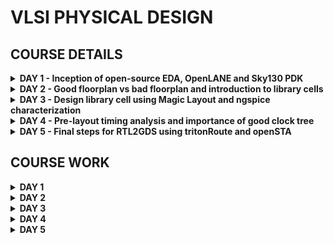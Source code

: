 # VLSI PHYSICAL DESIGN

## COURSE DETAILS

<details>

<summary><b> DAY 1 - Inception of open-source EDA, OpenLANE and Sky130 PDK </b></summary>

+ How to talk to computers
  - Introduction to QFN-48 Package, chip, pads, core, die and IPs
  - Introduction to RISC-V
  - From Software Applications to Hardware
+ SoC design and OpenLANE
  - Introduction to all components of open-source digital asic design
  - Simplified RTL2GDS flow
  - Introduction to OpenLANE and Strive chipsets
  - Introduction to OpenLANE detailed ASIC design flow
+ Get familiar to open-source EDA tools
  - OpenLANE Directory structure in detail
  - Design Preparation Step
  - Review files after design prep and run synthesis
  - OpenLANE Project Git Link Description
  - Steps to characterize synthesis results
  
</details>

<details>

<summary><b> DAY 2 - Good floorplan vs bad floorplan and introduction to library cells </b></summary>

+ Chip Floor planning considerations
  - Utilization factor and aspect ratio
  - Concept of pre-placed cells
  - De-coupling capacitors
  - Power planning
  - Pin placement and logical cell placement blockage
  - Steps to run floorplan using OpenLANE
  - Review floorplan files and steps to view floorplan
  - Review floorplan layout in Magic
+ Library Binding and Placement
  - Netlist binding and initial place design
  - Optimize placement using estimated wire-length and capacitance
  - Final placement optimization
  - Need for libraries and characterization
  - Congestion aware placement using RePlAce
+ Cell design and characterization flows
  - Inputs for cell design flow
  - Circuit design step
  - Layout design step
  - Typical characterization flow
+ General timing characterization parameters
  - Timing threshold definitions
  - Propagation delay and transition time
  
</details>

<details>

<summary><b> DAY 3 - Design library cell using Magic Layout and ngspice characterization </b></summary>

+ Labs for CMOS inverter ngspice simulations
  - IO placer revision
  - SPICE deck creation for CMOS inverter
  - SPICE simulation lab for CMOS inverter
  - Switching Threshold Vm
  - Static and dynamic simulation of CMOS inverter
  - Lab steps to git clone vsdstdcelldesign
+ Inception of Layout and CMOS fabrication process
  - Create Active regions
  - Formation of N-well and P-well
  - Formation of gate terminal
  - Lightly doped drain (LDD) formation
  - Source and drain formation
  - Local interconnect formation
  - Higher level metal formation
  - Lab introduction to Sky130 basic layers layout and LEF using inverter
  - Lab steps to create std cell layout and extract spice netlist
+ Sky130 Tech File Labs
  - Lab steps to create final SPICE deck using Sky130 tech
  - Lab steps to characterize inverter using sky130 model files
  - Lab introduction to Magic tool options and DRC rules
  - Lab introduction to Sky130 pdk's and steps to download labs
  - Lab introduction to Magic and steps to load Sky130 tech-rules
  - Lab exercise to fix poly.9 error in Sky130 tech-file
  - Lab exercise to implement poly resistor spacing to diff and tap
  - Lab challenge exercise to describe DRC error as geometrical construct
  - Lab challenge to find missing or incorrect rules and fix them

</details>

<details>

<summary><b> DAY 4 - Pre-layout timing analysis and importance of good clock tree </b></summary>

+ Timing modelling using delay tables
  - Lab steps to convert grid info to track info
  - Lab steps to convert magic layout to std cell LEF
  - Introduction to timing libs and steps to include new cell in synthesis
  - Introduction to delay tables
  - Delay table usage Part 1
  - Delay table usage Part 2
  - Lab steps to configure synthesis settings to fix slack and include vsdinv
+ Timing analysis with ideal clocks using openSTA
  - Setup timing analysis and introduction to flip-flop setup time
  - Introduction to clock jitter and uncertainty
  - Lab steps to configure OpenSTA for post-synth timing analysis
  - Lab steps to optimize synthesis to reduce setup violations
  - Lab steps to do basic timing ECO
+ Clock tree synthesis TritonCTS and signal integrity
  - Clock tree routing and buffering using H-Tree algorithm
  - Crosstalk and clock net shielding
  - Lab steps to run CTS using TritonCTS
  - Lab steps to verify CTS runs
+ Timing analysis with real clocks using openSTA
  - Setup timing analysis using real clocks
  - Hold timing analysis using real clocks
  - Lab steps to analyze timing with real clocks using OpenSTA
  - Lab steps to execute OpenSTA with right timing libraries and CTS assignment
  - Lab steps to observe impact of bigger CTS buffers on setup and hold timing
  
</details>

<details>

<summary><b> DAY 5 - Final steps for RTL2GDS using tritonRoute and openSTA </b></summary>

+ Routing and design rule check (DRC)
  - Introduction to Maze Routing and Lee's algorithm
  - Lee's Algorithm conclusion
  - Design Rule Check
+ Power Distribution Network and routing
  - Lab steps to build power distribution network
  - Lab steps from power straps to std cell power
  - Basics of global and detail routing and configure TritonRoute
+ TritonRoute Features
  - TritonRoute feature 1 - Honors pre-processed route guides
  - TritonRoute Feature2 & 3 - Inter-guide connectivity and intra- & inter-layer routing
  - TritonRoute method to handle connectivity
  - Routing topology algorithm and final files list post-route
  
</details>

## COURSE WORK

<details>

<summary><b> DAY 1 </b></summary>

## How to talk to computers
Any board is the processor/SoC with interfaces. Packages have predefined pins and these are connected to the chip using wires. Packages have components like pads (signals going inside the chip or out of the chip go through the pads), core (where all the digital logic sits),die, foundry IPs (like SRAM, ADC, DAC, PLL) and macros (like the SoC and SPI)

## SoC design and OpenLANE
For digital ASIC design we require RTL IPs, EDA tools and PDK data. PDK is the interface between the FAB and the designers. It contains process design rules, device models, digital standard cell libraries, IO libraries and much more. To go from RTL to GDS we need to follow the following steps – synthesis, floor/power planning, placement, clock tree synthesis, routing and sign off.

Synthesis – converts RTL into a circuit of components from the standard cell library.

Floor and power planning – partition the chip die between different system building blocks and place the IO pads or define the dimensions, pin locations and routing tracks.

Placement - place the cells on the floorplan rows. We have global and detailed placement.

Clock tree synthesis – create clock distribution network with minimum clock skew.

Routing – Implement interconnects using the available metal layers. We have global and detailed routing.

Sign off – DRC, LVS and STA

OpenLane can be used to harden macros and chips. RTL synthesis is done by yosys and abc. Yosys converts to netlist and abc maps it to a technology library. OpenROAD is used to perform place and route. 
Shown below is the OpenLane design flow

![image](https://github.com/ks-vandana/pes_pd/blob/main/DAY%201/OpenLane_design_flow.png)

## Get familiar to open-source EDA tools 
We are going to see the results of synthesis on OpenLane for a predefined design file **picorv32a**.

After installation is successful run the following commands
```
cd OpenLane
sudo make mount
./flow.tcl -interactive
```
After the previous command we enter in the interactive mode of OpenLane which lets us execute the design flow step by step. We will start with synthesis and check the reports.
```
package require openlane 0.9
prep -design <file_name>
run_synthesis
```

![image](https://github.com/ks-vandana/pes_pd/blob/main/DAY%201/run_synthesis.png)

It is required to give the command **package require openlane 0.9** every time we open the interactive mode.
On running the command **run_synthesis** we can check our designs folder to find a report.
```
cd ../OpenLane/designs/picorv32a/runs/RUN_2023.09.09_18.41.06/reports/synthesis/
```
**RUN_2023.09.09_18.41.06** is the most recent run that was performed. 
Navigate to the above folder and open **1-synthesis.AREA_0.stat.rpt**

![image](https://github.com/ks-vandana/pes_pd/blob/main/DAY%201/run_synthesis_report.png)

From this report we can see that the total number of cells = 10104 and the number of sky130_fd_sc_hd_dfxtp_2 (this is the standard cell for d flip flop) = 1596. Thus the ratio of cells which are d flip flops is 0.157

</details>


<details>

<summary><b> DAY 2 </b></summary>

## Chip Floor planning considerations
1) Define the width and height of the core and die: we first begin with a netlist. Calculate the area occupied by the netlist on a silicon wafer. Inside the die, we have a core, where we place our digital logic. A die is a small semiconductor material specimen on which the fundamental circuit is fabricated. Utilization factor = area occupied by the netlist/total area of the core. Aspect ratio = height/width.

2) Define the location of preplaced cells: Some cells perform certain tasks and can be re-instantiated multiple times like memory, clock gating cells, comparator, mux, and more. These IPs have user-defined locations and hence are placed on the chip before placement and routing which is why we refer to them as preplaced cells.  The location of these cells is not modified during the PNR stages.

3) surround pre-placed cells with decoupling capacitors: VDD takes care of the transition from 0 to 1. VSS takes care of the transition from 1 to 0. To connect VDD or VSS to the circuit we require wires, Since wires have physical dimensions, they will have resistance and inductances. These will reduce the supplied voltages. If the voltage drop is not in the noise margin range, the signal will be in an undefined area. So we can't guarantee that signal is 1 or 0. To prevent this, we add decoupling capacitors in parallel with the circuit. Every time the circuit switches, current is drawn from the capacitors. The RL network is used to replenish the charge in the capacitor.

4) Power planning: When we have a bus of n bits and some logical operation must be done on it, the lines of the bus will either discharge or charge. When multiple capacitors discharge to VSS, the voltage of VSS might increase (ground bounce). When multiple capacitors charge to VDD, the voltage of VDD might decrease (voltage droop). Thus instead of power coming from one source, if it comes from multiple sources, we can avoid signals going into the undefined area.

5) Pin placement: All input pins are on the left-hand side and all the output pins are on the right-hand side.

6) Logical cell placement blockage: We block the area occupied by the pins to prevent the PNR tool from placing logical blocks where the pins are present. 

If installation of OpenLane was a local installation, use the following commands to set up **magic** and **PDKs**

For magic:
```
sudo apt-get update
sudo apt-get install magic
```
For PDK: 
```
git clone https://github.com/RTimothyEdwards/open_pdks.git git_open_pdks
cd ~/git_open_pdks
./configure --enable-sky130-pdk --with-sky130-variants=all --prefix=/home/<unixusername>
make
make install
```
In this lab we are going to see the floorplan of our previously synthesized design picorv32a. Use the following commands.
```
cd OpenLane
sudo make mount
./flow.tcl -interactive
package require openlane 0.9
prep -design <file_name>
run_synthesis
run_floorplan
```
![image](https://github.com/ks-vandana/pes_pd/blob/main/DAY%202/openlane_floorplan.png)

Once floorplan is complete we need to open it in magic to view the floorplan.
```
cd ../OpenLane/designs/picorv32a/runs/<most_recent_run>/results/floorplan/
magic -T ../git_open_pdks/sky130/magic/sky130.tech lef read ../OpenLane/designs/picorv32a/runs/<most_recent_run>/tmp/merged.nom.lef def read picorv32.def &
```
![image](https://github.com/ks-vandana/pes_pd/blob/main/DAY%202/view_floorplan.png)

Once magic opens, we can see the cell. Use **s** and then **v** to center the floorplan. Use **z** to zoom in.

![image](https://github.com/ks-vandana/pes_pd/blob/main/DAY%202/floorplan.png)

![image](https://github.com/ks-vandana/pes_pd/blob/main/DAY%202/pins%20in%20floorplan.png)

![image](https://github.com/ks-vandana/pes_pd/blob/main/DAY%202/cells%20in%20floorplan.png)

![image](https://github.com/ks-vandana/pes_pd/blob/main/DAY%202/standard%20cells%20in%20floorplan.png)


## Library Binding and Placement
This part discusses about placement and the steps involved in it.
Placement and routing
1) Bind netlist with physical cells: The library consists of various flavors of standard cells and their respective timing information and required conditions. It also contains the width and height of each cell.
2) Placement: We place the cells in the available space of the floorplan as close as possible to their respective input and output pins.
3) Optimize placement: This is the stage where we estimate wire length and capacitance and based on that, we place repeaters or buffers. This will prevent the loss of signals. The drawback is that area increases but signal integrity is maintained.

In this lab we are going to see the placement of our previously floorplanned design picorv32a. Use the following commands.
```
cd OpenLane
sudo make mount
./flow.tcl -interactive
package require openlane 0.9
prep -design <file_name>
run_synthesis
run_floorplan
run_placement
```
To view the placement we need to invoke **magic** using the following commands
```
cd ../OpenLane/designs/picorv32a/runs/<most_recent_run>/results/placement/
magic -T ../git_open_pdks/sky130/magic/sky130.tech lef read ../OpenLane/designs/picorv32a/runs/<most_recent_run>/tmp/merged.nom.lef def read picorv32.def &
```

![image](https://github.com/ks-vandana/pes_pd/blob/main/DAY%202/view_placement.png)

This opens up magic where we can see the global placement of the standard cells

![image](https://github.com/ks-vandana/pes_pd/blob/main/DAY%202/placement.png)

![image](https://github.com/ks-vandana/pes_pd/blob/main/DAY%202/placement_std_cells.png)

## Cell design and characterization flows
Cell design flow has 3 parts – inputs, design steps, and outputs. 
Inputs to design a standard cell are PDKs which contain DRC and LVS rules, SPICE models, library, and user-defined specs. SPICE model parameters are the parameters that we get from the foundary. 
Design steps are circuit design, layout design and characterization.
 Circuit design has 2 steps – implement the design and model the NMOS and PMOS to meet the requirements. 
Layout design requires us to get the PMOS and NMOS network graphs from the network. Next we obtain the Euler’s path and get the stick diagram of the layout. We then convert the stick diagram into a layout while adhering to the inputs obtained from previous stages.  
Characterization gives us timing, noise and power information.
Output of circuit design is circuit description language (CDL). Output of layout design is GDS, LEF and extracted spice netlist. Output of characterization is timing, noise, power .libs and functionality of the circuit. 

Characterization flow has the following steps
1) Read the model files
2) Read the extracted SPICE netlist
3) Recognize the behaviour of the circuit
4) Read the models of the sub-circuits
5) Attach the necessary power sources
6) Apply the stimulus
7) Provide necessary output capacitances
8) Provide necessary simulation commands
9) 
Feed in the outputs of the 8 steps to the characterization software tool called GUNA. It will give output as a model that contains timing, noise, power .libs and functionality of the circuit. 

## General timing characterization parameters
Timing threshold definitions are – slew_low_rise_thr,  slew_high_rise_thr, slew_low_fall_thr, slew_high_fall_thr, in_rise_thr, in_fall_thr, out_rise_thr, and out_fall_thr. 
Propagation delay uses in_rise_thr, in_fall_thr, out_rise_thr, and out_fall_thr. Transition time for low to high uses slew_low_rise_thr and  slew_high_rise_thr. Transition time for high to low uses slew_low_fall_thr and slew_high_fall_thr


</details>

<details>

<summary><b> DAY 3 </b></summary>

## Labs for CMOS inverter ngspice simulations
SPICE deck is the connectivity information of the netlist, the inputs necessary, tap points etc. We need to define the component values like W/L ratios, capacitance values, VDD and VSS values. Next we need to identify and name the nodes. 
CMOS circuits are very robust. The parameter that define the robustness of CMOS is switching threshold: This is the point where Vin = Vout = Vm. When we compare 2 circuits where the 1st one has Wn < Wp and the 2nd one has Wn != Wp, Vm2>Vm1. At Vm, Idsp = -Idsn. 

Use the following commands to git clone the required repo
```
cd OpenLane
git clone https://github.com/nickson-jose/vsdstdcelldesign.git
cd vsdstdcelldesign
```
Then find the sky130.tech file and move to the above directory
```
cd ../
cp sky130A.tech ../OpenLane/vsdstdcelldesign/
```
To view the layout of the inverter, use the following command
```
magic -T sky130A.tech sky130_inv.mag &
```
The version of magic on my system is 8.3.105 and to view the layout you need to have the file sky130A.tech which can be downloaded from [https://github.com/praharshapm/vsdmixedsignalflow/blob/master/sky130A.tech](https://github.com/praharshapm/vsdmixedsignalflow/blob/master/sky130A.tech). This file must be downloaded into the **vsdstdcelldesign** folder to run the above command.

![image](https://github.com/ks-vandana/pes_pd/blob/main/DAY%203/inverter_magic.png)

![image](https://github.com/ks-vandana/pes_pd/blob/main/DAY%203/magic_layout.png)

## Inception of Layout and CMOS fabrication process
16 mask CMOS process

1) Selecting a substrate: The substrate is on which we fabricate the entire design. We usually choose a P-type substrate. Substrate doping should be less than well doping. 
2) Create an active region for transistors: We place 40nm of Si02 on the P substrate. Then we deposit a layer of Si3N2 of thickness 80nm. Then we deposit 1um of photoresist. We use **mask1** and then do photolithography to obtain the active regions. We then etch out Si3N2 and chemically remove the photoresist. When we place the above in an oxidation furnace, we notice a growth in SiO2. This process is called “LOCOS” or “Local Oxidization of Silicon”. We then etch out the remaining Si3N2. 
3) N-well and P-well formation: We deposit photoresist and use **mask2**. The area exposed is washed away after photolithography. P-well is formed using boron in the process called ion implantation. We then use **mask3** and wash away the area exposed after photolithography. N-well is formed using phosphorous during ion implantation. We then take the entire substrate into a high-temperature furnace to drive in the diffusion to form clear wells. In N-well we will create PMOS and in the P-well we will create NMOS. 
4) Formation of ‘gate’: 2 important terms for gate formation are doping concentration and oxide capacitance. We then use **mask4** and then use boron with less energy than the one used to make the P-well to get the desired doping concentration. Similarly we use **mask5** for the N-well region. The original oxide is then stripped and new high-quality oxide is regrown. We then deposit 0.4um polysilicon layer and dope the gate with N-type ion implants. We then use **mask6** and remove exposed areas. This gives us 2 gate terminals. 
5) Lightly doped drain formation: For PMOS, we require P+, P-, and N. For NMOS, we require N+, N-, and P. The reason for this is the hot electron effect and short channel effect. We use **mask7** and deposit phosphorous to make N- implant. Next, we use **mask8** and deposit boron to make a P- implant. Then we deposit a thick layer of Si02 or Si3N4 and do plasma anisotropic etching to make side-wall spacers. 
6) Source and drain formation: Thin screen oxide is applied to avoid channeling during implants. We use **mask9** and then expose the structure to arsenic to make N+ implants. We then use **mask10** and then expose the structure to boron to make P+ implants. We then place the structure in a high-temperature furnace to perform annealing. 
7) Steps to form contacts and interconnects (local): We first remove the thin screen oxide. We then deposit titanium on the wafer surface using sputtering (hitting titanium with argon gas makes particles of titanium sputter out). The wafer is then heated in N2 ambient for 60 seconds and we get TiSi2 and TiN. We then use **mask11** and then etch out the TiN using RCA cleaning. This creates local TiN connections.
8) Higher-level metal formation: We deposit a thick layer of SiO2 doped with phosphorous or boron. We then do chemical mechanical polishing for planarizing the wafer structure. Next, we use **mask12** and drill contact holes. We remove the photoresist and deposit TiN. Next, we deposit blanket tungsten and then do chemical metal polishing. We then put a layer of aluminium, use **mask13**, and etch out the aluminium. SiO2 is deposited and CMP is done. **mask14** is used to drill contact holes and the above process is repeated. We then use **mask15** and use Si3N2 to protect the chip. Finally, we use **mask16** to open the contact holes. 

![image](https://github.com/ks-vandana/pes_pd/blob/main/DAY%203/nmos_inv.png)

![image](https://github.com/ks-vandana/pes_pd/blob/main/DAY%203/pmos_inv.png)

LEF file gives us information on the metal layer. 

To know the logical function of any design, we first extract the spice and then perform simulations on it. Use the following commands in the tkcon window to extract the spice netlist.
```
pwd
extract all
ext2spice cthresh 0 rthresh 0
ext2spice
```

![image](https://github.com/ks-vandana/pes_pd/blob/main/DAY%203/tkcon_inv.png)


## Sky130 Tech File Labs

### LAB 1
The order in which we can see the pins in the spice file is drain, gate, source and substrate. We need to make a few changes
This is the original spice file 
```txt
* SPICE3 file created from sky130_inv.ext - technology: sky130A

.option scale=10000u
.subckt sky130_inv A Y VPWR VGND
M1000 Y A VPWR VPWR pshort w=37 l=23
+  ad=1443 pd=152 as=1517 ps=156
M1001 Y A VGND VGND nshort w=35 l=23
+  ad=1435 pd=152 as=1365 ps=148
C0 A VPWR 0.07fF
C1 VPWR Y 0.11fF
C2 A Y 0.05fF
C3 Y VGND 0.24fF
C4 VPWR VGND 0.59fF
ends
```
After changes, this is the spice file
```txt
* SPICE3 file created from sky130_inv.ext - technology: sky130A

.option scale=0.01u
.include /home/vandana/OpenLane/vsdstdcelldesign/libs/pshort.lib
.include /home/vandana/OpenLane/vsdstdcelldesign/libs/nshort.lib
//.subckt sky130_inv A Y VPWR VGND
M1000 Y A VPWR VPWR pshort_model.0 w=37 l=23
+  ad=1443 pd=152 as=1517 ps=156
M1001 Y A VGND VGND nshort_model.0 w=35 l=23
+  ad=1435 pd=152 as=1365 ps=148
VDD VPWR 0 3.3V
VSS VGND 0 0V
Va A VGND PULSE(0V 3.3V 0 0.1ns 0.1ns 2ns 4ns)

C0 A VPWR 0.07fF
C1 VPWR Y 0.11fF
C2 A Y 0.05fF
C3 Y VGND 0.24fF
C4 VPWR VGND 0.59fF
//.ends
.tran 1n 20n

.control
run
.endc
.end
```
We then run the simulation using this command
```
ngspice sky130_inv.spice
```

### LAB 2
```
plot y vs time a
```
This gives us the transient analysis of the inverter.

![image](https://github.com/ks-vandana/pes_pd/blob/main/DAY%203/transient_analysis_inv.png)

We need to find time for rise transition (output from 20% to 80%), fall transition (output from 80% to 20%), cell fall delay and cell rise delay. 

1. Rise transistion: 20% of 3.3V is 0.66V and 80% of 3.3V is 2.64V. We will now locate this on the graph. Everytime we select a point on the graph, we can see its x and y value in the terminal. Difference between x0 at 20% and x0 at 80% is 0.042n seconds.

![image](https://github.com/ks-vandana/pes_pd/blob/main/DAY%203/rise_20%25.png)

![image](https://github.com/ks-vandana/pes_pd/blob/main/DAY%203/rise_80%25.png)

![image](https://github.com/ks-vandana/pes_pd/blob/main/DAY%203/rise_transistion.png)

3. Fall transistion: Difference between x0 at 80% and x0 at 20% is 0.028n seconds.

![image](https://github.com/ks-vandana/pes_pd/blob/main/DAY%203/fall_20%25.png)

![image](https://github.com/ks-vandana/pes_pd/blob/main/DAY%203/fall_80%25.png)

![image](https://github.com/ks-vandana/pes_pd/blob/main/DAY%203/fall_transistion.png)

5. Cell fall delay: 50% of 3.3V is 1.65V. Difference between input x0 at 50% and output x0 at 50% is  seconds.
  
![image](https://github.com/ks-vandana/pes_pd/blob/main/DAY%203/cell_fall.png)

![image](https://github.com/ks-vandana/pes_pd/blob/main/DAY%203/cell_fall_coords.png)

7. Cell rise delay: Difference between input x0 at 50% and output x0 at 50% is  seconds.
  
![image](https://github.com/ks-vandana/pes_pd/blob/main/DAY%203/cell_rise.png)

![image](https://github.com/ks-vandana/pes_pd/blob/main/DAY%203/cell_rise_coords.png)

### LAB 3
Use the website ![http://opencircuitdesign.com/magic/](http://opencircuitdesign.com/magic/) to explore the documentation of magic. We are going to focus on DRC. 

### LAB 4
Use this command to set up the lab files needed
```
wget https://opencircuitdesign.com/open_pdks/archive/drc_tests.tgz
tar xfz drc_tests.tgz
cd drc_tests/
```
Use the next command to invoke magic
```
magic -d XR
```
![image]() magic

### LAB 5
Go to files and open the **met3.mag**. TYping **drc why** gives us the DRC rule associated with what is seen on screen

![image]() drc met3

### LAB 6
This lab we will correct the incorrect depictions of DRC. First we open poly but typing **load poly** in the tkcon window. As we can see poly.9 is incorrect.

![image]() incorrect poly

To rectify this we will look at sky130A.tech.

### LAB 7


### LAB 8


### LAB 9


</details>

<details>

<summary><b> DAY 4 </b></summary>

## Timing modelling using delay tables


## Timing analysis with ideal clocks using openSTA


## Clock tree synthesis TritonCTS and signal integrity


## Timing analysis with real clocks using openSTA

</details>


<details>

<summary><b> DAY 5 </b></summary>

## Routing and design rule check (DRC)


## Power Distribution Network and routing


## TritonRoute Features

</details>
